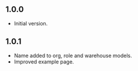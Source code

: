 ## 1.0.0

- Initial version.

## 1.0.1

- Name added to org, role and warehouse models.
- Improved example page.